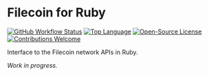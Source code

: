 <!--
# @markup markdown
# @title Filecoin for Ruby
# @author Afri Schoedon
-->

# Filecoin for Ruby

[![GitHub Workflow Status](https://img.shields.io/github/actions/workflow/status/q9f/fil.rb/spec.yml?branch=main)](https://github.com/q9f/fil.rb/actions)
[![Top Language](https://img.shields.io/github/languages/top/q9f/fil.rb?color=red)](https://github.com/q9f/fil.rb/pulse)
[![Open-Source License](https://img.shields.io/github/license/q9f/fil.rb)](LICENSE)
[![Contributions Welcome](https://img.shields.io/badge/contributions-welcome-brightgreen.svg?style=flat)](https://github.com/q9f/fil.rb/issues)

Interface to the Filecoin network APIs in Ruby.

_Work in progress._